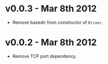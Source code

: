 v0.0.3 - Mar 8th 2012
=========================

* Remove basedir from constructor of `Driver`.

v0.0.2 - Mar 8th 2012
=========================

* Remove TCP port dependency.
